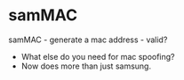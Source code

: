 # samMAC
samMAC - generate a mac address - valid?
- What else do you need for mac spoofing?
- Now does more than just samsung. 

